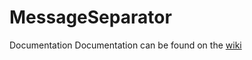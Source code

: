 # MessageSeparator
Documentation
Documentation can be found on the [wiki](https://github.com/Shersula/MessageSeparator/wiki)
